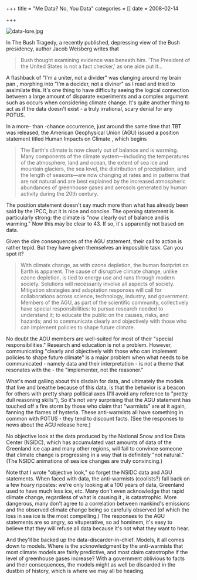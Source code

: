 +++
title = "Me Data? No, You Data"
categories = []
date = 2008-02-14


+++


<img src="https://www.fractalog.com/jpg/data-lore.jpg" alt="data-lore.jpg" />

In The Bush Tragedy, a recently published, depressing view of the Bush presidency, author Jacob Weisberg writes that
   
<blockquote> Bush thought examining evidence was beneath him. 'The President of the United States is not a fact checker,' as one aide put it...</blockquote>
   
A flashback of &quot;I'm a uniter, not a divider&quot; was clanging around my brain pan , morphing into &quot;I'm a decider, not a diviner&quot; as I read and tried to assimilate this. It's one thing to have difficulty seeing the logical connection between a large amount of disparate experiments and a complex argument such as occurs when considering climate change. It's quite another thing to act as if the data doesn't exist - a truly irrational, scary denial for any POTUS.
      
In a more- than -chance occurrence, just around the same time that TBT was released, the American Geophysical Union (AGU) issued a position statement titled Human Impacts on Climate , which begins
      
<blockquote> The Earth's climate is now clearly out of balance and is warming. Many components of the climate system&mdash;including the temperatures of the atmosphere, land and ocean, the extent of sea ice and mountain glaciers, the sea level, the distribution of precipitation, and the length of seasons&mdash;are now changing at rates and in patterns that are not natural and are best explained by the increased atmospheric abundances of greenhouse gases and aerosols generated by human activity during the 20th century. </blockquote>
      
The position statement doesn't say much more than what has already been said by the IPCC, but it is nice and concise. The opening statement is particularly strong: the climate is &quot;now clearly out of balance and is warming.&quot; Now this may be clear to 43. If so, it's apparently not based on data.
    
 Given the dire consequences of the AGU statement, their call to action is rather tepid. But they have given themselves an impossible task. Can you spot it?
     
<blockquote> With climate change, as with ozone depletion, the human footprint on Earth is apparent. The cause of disruptive climate change, unlike ozone depletion, is tied to energy use and runs through modern society. Solutions will necessarily involve all aspects of society. Mitigation strategies and adaptation responses will call for collaborations across science, technology, industry, and government. Members of the AGU, as part of the scientific community, collectively have special responsibilities: to pursue research needed to understand it; to educate the public on the causes, risks, and hazards; and to communicate clearly and objectively with those who can implement policies to shape future climate.</blockquote>
     
No doubt the AGU members are well-suited for most of their &quot;special responsibilities.&quot; Research and education is not a problem. However, communicating &quot;clearly and objectively with those who can implement policies to shape future climate&quot; is a major problem when what needs to be communicated - namely data and their interpretation - is not a theme that resonates with the - the &quot;implementer, not the reasoner.&quot;
   
What's most galling about this disdain for data, and ultimately the models that live and breathe because of this data, is that the behavior is a beacon for others with pretty sharp political axes (I'll avoid any reference to &quot;pretty dull reasoning skills&quot;), So it's not very surprising that the AGU statement has touched off a fire storm by those who claim that &quot;warmists&quot; are at it again, fanning the flames of hysteria. These anti-warmists all have something in common with POTUS - they tend to discount facts. (See the responses to news about the AGU release here.)  
     
No objective look at the data produced by the National Snow and Ice Data Center (NSIDC), which has accumulated vast amounts of data of the Greenland ice cap and many other regions, will fail to convince someone that climate change is progressing in a way that is definitely &quot;not natural.&quot; (The NSIDC animations of sea ice changes are truly convincing.) 
      
Note that I wrote &quot;objective look,&quot; so forget the NSIDC data and AGU statements. When faced with data, the anti-warmists (coolists?) fall back on a few hoary ripostes: we're only looking at a 100 years of data, Greenland used to have much less ice, etc. Many don't even acknowledge that rapid climate change, regardless of what is causing it , is catastrophic. More dangerous, many don't agree to a correlation between mankind's emissions and the observed climate change being so carefully observed (of which the loss in sea ice is the most compelling.) The responses to the AGU statements are so angry, so vituperative, so ad hominem, it's easy to believe that they will refuse all data because it's not what they want to hear.
      
And they'll be backed up the data-discarder-in-chief.
  Models, it all comes down to models. Where is the acknowledgment by the anti-warmists that most climate models are fairly predictive, and most claim catastrophe if the level of greenhouse gases increase? With a government oblivious to facts and their consequences, the models might as well be discarded in the dustbin of history, which is where we may all be heading.